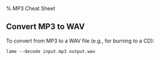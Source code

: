 % MP3 Cheat Sheet


## Convert MP3 to WAV

To convert from MP3 to a WAV file (e.g., for burning to a CD):

    lame --decode input.mp3 output.wav
